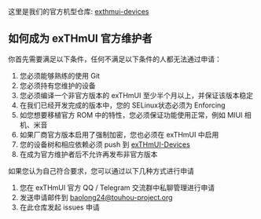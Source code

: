 这里是我们的官方机型仓库: [exthmui-devices
](https://github.com/exthmui-devices)
## 如何成为 exTHmUI 官方维护者
你首先需要满足以下条件，任何不满足以下条件的人都无法通过申请：

1. 您必须能够熟练的使用 Git
2. 您必须持有您维护的设备
3. 您必须编译一个非官方版本的 exTHmUI 至少半个月以上，并保证该版本稳定
4. 在我们已经开发完成的版本中，您的 SELinux状态必须为 Enforcing
5. 如您想要移植官方 ROM 中的特性，您必须保证功能使用正常，例如 MIUI 相机、米音
6. 如果厂商官方版本启用了强制加密，您也必须在 exTHmUI 中启用
7. 您的设备树和相应依赖必须 push 到 [exTHmUI-Devices](https://github.com/exthmui-devices)
8. 在成为官方维护者后不允许再发布非官方版本

如果您认为自己符合要求，您可以通过以下几种方式进行申请
1. 您在 exTHmUI 官方 QQ / Telegram 交流群中私聊管理进行申请
2. 发送申请邮件到 [baolong24@touhou-project.org](mailto:baolong24@touhou-project.org)
3. 在此仓库发起 issues 申请